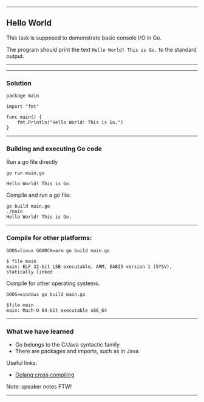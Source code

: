 <!-- .slide: data-background="img/HELLO_WORLD/00.jpg" data-background-size="100%" data-background-position="50% 50%" -->
----

## Hello World
This task is supposed to demonstrate basic console I/O in Go.

The program should print the text `Hello World! This is Go.` to the standard output.

----

<!-- .slide: data-background="img/HELLO_WORLD/01.jpg" data-background-size="60%" data-background-position="50% 50%" -->
----
### Solution

```golang
package main

import "fmt"

func main() {
	fmt.Println("Hello World! This is Go.")
}
```

----
### Building and executing Go code
Run a go file directly
```
go run main.go

Hello World! This is Go.
```

Compile and run a go file:

```
go build main.go
./main
Hello World! This is Go.
```
----

### Compile for other platforms:

```
GOOS=linux GOARCH=arm go build main.go

$ file main
main: ELF 32-bit LSB executable, ARM, EABI5 version 1 (SYSV), statically linked
```

Compile for other operating systems:
```
GOOS=windows go build main.go

$file main
main: Mach-O 64-bit executable x86_64
```
----
### What we have learned
* Go belongs to the C/Java syntactic family
* There are packages and imports, such as in Java


Useful links:
- [Golang cross compiling](https://golangcookbook.com/chapters/running/cross-compiling/0)

Note: speaker notes FTW!

---